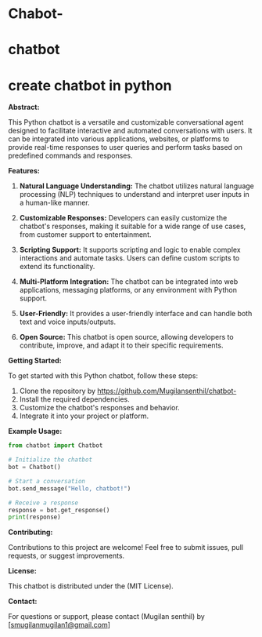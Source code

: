# Chabot-
# chatbot
# create chatbot in python
**Abstract:**

This Python chatbot is a versatile and customizable conversational agent designed to facilitate interactive and automated conversations with users. It can be integrated into various applications, websites, or platforms to provide real-time responses to user queries and perform tasks based on predefined commands and responses.

**Features:**

1. **Natural Language Understanding:** The chatbot utilizes natural language processing (NLP) techniques to understand and interpret user inputs in a human-like manner.

2. **Customizable Responses:** Developers can easily customize the chatbot's responses, making it suitable for a wide range of use cases, from customer support to entertainment.

3. **Scripting Support:** It supports scripting and logic to enable complex interactions and automate tasks. Users can define custom scripts to extend its functionality.

4. **Multi-Platform Integration:** The chatbot can be integrated into web applications, messaging platforms, or any environment with Python support.

5. **User-Friendly:** It provides a user-friendly interface and can handle both text and voice inputs/outputs.

6. **Open Source:** This chatbot is open source, allowing developers to contribute, improve, and adapt it to their specific requirements.

**Getting Started:**

To get started with this Python chatbot, follow these steps:

1. Clone the repository by https://github.com/Mugilansenthil/chatbot-
2. Install the required dependencies.
3. Customize the chatbot's responses and behavior.
4. Integrate it into your project or platform.

**Example Usage:**

```python
from chatbot import Chatbot

# Initialize the chatbot
bot = Chatbot()

# Start a conversation
bot.send_message("Hello, chatbot!")

# Receive a response
response = bot.get_response()
print(response)
```

**Contributing:**

Contributions to this project are welcome! Feel free to submit issues, pull requests, or suggest improvements.

**License:**

This chatbot is distributed under the (MIT License).

**Contact:**

For questions or support, please contact (Mugilan senthil) by [smugilanmugilan1@gmail.com]
